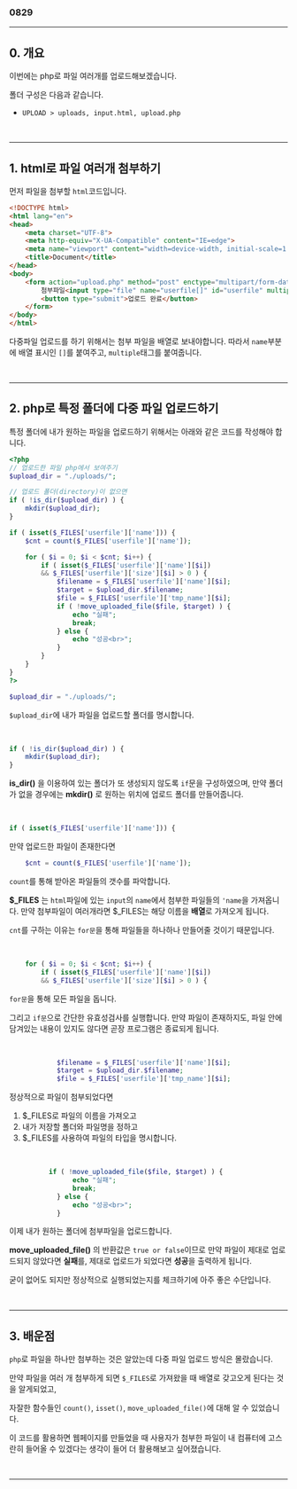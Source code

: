 ### 0829
---
## 0. 개요
이번에는 php로 파일 여러개를 업로드해보겠습니다.

폴더 구성은 다음과 같습니다.
- `UPLOAD > uploads, input.html, upload.php`

<br>

---
## 1. html로 파일 여러개 첨부하기
먼저 파일을 첨부할 `html`코드입니다.
```html
<!DOCTYPE html>
<html lang="en">
<head>
    <meta charset="UTF-8">
    <meta http-equiv="X-UA-Compatible" content="IE=edge">
    <meta name="viewport" content="width=device-width, initial-scale=1.0">
    <title>Document</title>
</head>
<body>
    <form action="upload.php" method="post" enctype="multipart/form-data">
        첨부파일<input type="file" name="userfile[]" id="userfile" multiple><br>
        <button type="submit">업로드 완료</button>
    </form>
</body>
</html>
```
다중파일 업로드를 하기 위해서는 첨부 파일을 배열로 보내야합니다.
따라서 `name`부분에 배열 표시인 `[]`를 붙여주고, `multiple`태그를 붙여줍니다.

<br>

---
## 2. php로 특정 폴더에 다중 파일 업로드하기
특정 폴더에 내가 원하는 파일을 업로드하기 위해서는 아래와 같은 코드를 작성해야 합니다.

```php
<?php
// 업로드한 파일 php에서 보여주기
$upload_dir = "./uploads/";

// 업로드 폴더(directory)이 없으면
if ( !is_dir($upload_dir) ) {
    mkdir($upload_dir);
}

if ( isset($_FILES['userfile']['name'])) {
    $cnt = count($_FILES['userfile']['name']);

    for ( $i = 0; $i < $cnt; $i++) {
        if ( isset($_FILES['userfile']['name'][$i])
        && $_FILES['userfile']['size'][$i] > 0 ) {
            $filename = $_FILES['userfile']['name'][$i];
            $target = $upload_dir.$filename;
            $file = $_FILES['userfile']['tmp_name'][$i];
            if ( !move_uploaded_file($file, $target) ) {
                echo "실패";
                break;
            } else {
                echo "성공<br>";
            }
        }
    }
}
?>
```

```php
$upload_dir = "./uploads/";
```
`$upload_dir`에 내가 파일을 업로드할 폴더를 명시합니다.

<br>

```php
if ( !is_dir($upload_dir) ) {
    mkdir($upload_dir);
}
```
**is_dir()** 을 이용하여 있는 폴더가 또 생성되지 않도록 `if`문을 구성하였으며, 만약 폴더가 없을 경우에는 **mkdir()** 로 원하는 위치에 업로드 폴더를 만들어줍니다.

<br>

```php
if ( isset($_FILES['userfile']['name'])) {
```
만약 업로드한 파일이 존재한다면

```php
    $cnt = count($_FILES['userfile']['name']);
```
`count`를 통해 받아온 파일들의 갯수를 파악합니다.

**$_FILES** 는 `html`파일에 있는 `input`의 `name`에서 첨부한 파일들의 `'name`을 가져옵니다.
만약 첨부파일이 여러개라면 $_FILES는 해당 이름을 **배열**로 가져오게 됩니다.

`cnt`를 구하는 이유는 `for문`을 통해 파일들을 하나하나 만들어줄 것이기 때문입니다.

<br>

```php
    for ( $i = 0; $i < $cnt; $i++) {
        if ( isset($_FILES['userfile']['name'][$i])
        && $_FILES['userfile']['size'][$i] > 0 ) {
```
`for문`을 통해 모든 파일을 돕니다.

그리고 `if문`으로 간단한 유효성검사를 실행합니다.
만약 파일이 존재하지도, 파일 안에 담겨있는 내용이 있지도 않다면 곧장 프로그램은 종료되게 됩니다.

<br>

```php
            $filename = $_FILES['userfile']['name'][$i];
            $target = $upload_dir.$filename;
            $file = $_FILES['userfile']['tmp_name'][$i];
```
정상적으로 파일이 첨부되었다면

1. $_FILES로 파일의 이름을 가져오고
2. 내가 저장할 폴더와 파일명을 정하고
3. $_FILES를 사용하여 파일의 타입을 명시합니다.

<br>

```php
          if ( !move_uploaded_file($file, $target) ) {
                echo "실패";
                break;
            } else {
                echo "성공<br>";
            }
```
이제 내가 원하는 폴더에 첨부파일을 업로드합니다.

**move_uploaded_file()** 의 반환값은 `true or false`이므로 만약 파일이 제대로 업로드되지 않았다면 **실패**를, 제대로 업로드가 되었다면 **성공**을 출력하게 됩니다.

굳이 없어도 되지만 정상적으로 실행되었는지를 체크하기에 아주 좋은 수단입니다.

<br>

---
## 3. 배운점
`php`로 파일을 하나만 첨부하는 것은 알았는데 다중 파일 업로드 방식은 몰랐습니다.

만약 파일을 여러 개 첨부하게 되면 `$_FILES`로 가져왔을 때 배열로 갖고오게 된다는 것을 알게되었고,

자잘한 함수들인 `count()`, `isset()`, `move_uploaded_file()`에 대해 알 수 있었습니다.

이 코드를 활용하면 웹페이지를 만들었을 때 사용자가 첨부한 파일이 내 컴퓨터에 고스란히 들어올 수 있겠다는 생각이 들어 더 활용해보고 싶어졌습니다.

<br>

***